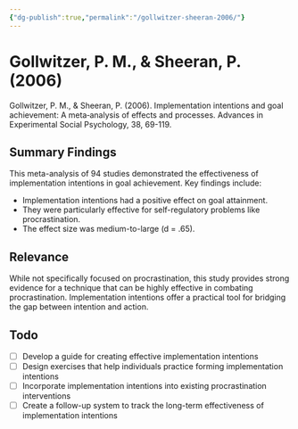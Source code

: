```yaml
---
{"dg-publish":true,"permalink":"/gollwitzer-sheeran-2006/"}
---
```


# Gollwitzer, P. M., & Sheeran, P. (2006)

Gollwitzer, P. M., & Sheeran, P. (2006). Implementation intentions and goal achievement: A meta‐analysis of effects and processes. Advances in Experimental Social Psychology, 38, 69-119.

## Summary Findings
This meta-analysis of 94 studies demonstrated the effectiveness of implementation intentions in goal achievement. Key findings include:
- Implementation intentions had a positive effect on goal attainment.
- They were particularly effective for self-regulatory problems like procrastination.
- The effect size was medium-to-large (d = .65).

## Relevance
While not specifically focused on procrastination, this study provides strong evidence for a technique that can be highly effective in combating procrastination. Implementation intentions offer a practical tool for bridging the gap between intention and action.

## Todo
- [ ] Develop a guide for creating effective implementation intentions
- [ ] Design exercises that help individuals practice forming implementation intentions
- [ ] Incorporate implementation intentions into existing procrastination interventions
- [ ] Create a follow-up system to track the long-term effectiveness of implementation intentions
